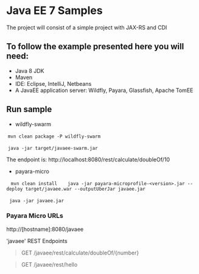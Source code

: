 # Java EE 7 Samples
  The project will consist  of a simple project with JAX-RS and CDI
  
## To follow the example presented here you will need:

* Java 8 JDK
* Maven
* IDE: Eclipse, IntelliJ, Netbeans
* A JavaEE application server: Wildfly, Payara, Glassfish, Apache TomEE
  
## Run sample

* wildfly-swarm

  ``mvn clean package -P wildfly-swarm``
  
  ``java -jar target/javaee-swarm.jar``

The endpoint is: http://localhost:8080/rest/calculate/doubleOf/10

* payara-micro
    
    ``mvn clean install``
    
   ``java -jar payara-microprofile-<version>.jar --deploy target/javaee.war --outputUberJar javaee.jar``
   
   ``java -jar javaee.jar``
  
### Payara Micro URLs

http://[hostname]:8080/javaee

'javaee' REST Endpoints

>GET	/javaee/rest/calculate/doubleOf/{number}

>GET	/javaee/rest/hello


  
